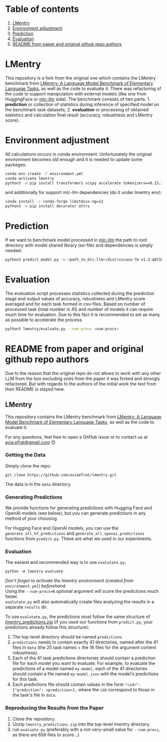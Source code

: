 # Table of contents
1. [LMentry](#lmentry)
2. [Environment adjustment](#environment-adjustment)
3. [Prediction](#prediction)
4. [Evaluation](#evaluation)
5. [README from paper and original github repo authors](#readme-from-paper-and-original-github-repo-authors)

# LMentry

This repository is a fork from the original one which contains the LMentry benchmark from [LMentry: A Language Model Benchmark of Elementary Language Tasks](https://arxiv.org/pdf/2211.02069.pdf), as well as the code to evaluate it.
There was refactoring of the code to support manipulation with external models (like one from HuggingFace or [mlc-llm](https://github.com/mlc-ai/mlc-llm) side). The benchmark consists of two parts: 1. **prediction** or collection of statistics during inference of specified model on the benchmark task datasets; 2. **evaluation** or processing of obtained statistics and calculation final result (accuracy, robustness and LMentry score).

# Environment adjustment
All calculations occurs in conda environment. Unfortunately the original environment becomes old enough and it is needed to update some packeges:
```bash
conda env create -f environment.yml
conda activate lmentry
python3 -m pip install transformers scipy accelerate tokenizers==0.13.3
```

and additionally for support mlc-llm dependencies (do it under lmentry env):
```bash
conda install -c conda-forge libstdcxx-ng=12
python3 -m pip install decorator attrs
```

# Prediction
If we want to benchmark model processed in [mlc-llm](https://github.com/mlc-ai/mlc-llm) the path to root directory with model shared library (so-file) and dependencies is simply needed:
```bash
python3 predict_model.py -m <path_to_mlc-llm>/dist/vicuna-7b-v1.3-q0f16
```

# Evaluation
The evaluation script processes statistics collected during the prediction stage and output values of accuracy, robustness and LMentry score averaged and for each task formed in csv-files. Based on number of processed task (total number is 41) and number of models it can require much time for evaluation. Due to this fact it is recommended to set as many <num-procs> as possible to accelerate the process.
```bash
python3 lmentry/evaluate.py --num-procs <num-procs>
```

# README from paper and original github repo authors
Due to the reason that the original repo do not allows to work with any other LLM from the box excluding ones from the paper it was forked and strongly refactored. But with regards to the authors of the initial work the text from their README is stayed here.

## LMentry

This repository contains the LMentry benchmark from [LMentry: A Language Model Benchmark of Elementary Language Tasks](https://arxiv.org/pdf/2211.02069.pdf), as well as the code to evaluate it.

For any questions, feel free to open a GitHub issue or to contact us at avia.efrat@gmail.com :blush:

### Getting the Data
Simply clone the repo: 
```shell
git clone https://github.com/aviaefrat/lmentry.git
```
The data is in the `data` directory.

### Generating Predictions
We provide functions for generating predictions with Hugging Face and OpenAI models (see below), but you can generate predictions in any method of your choosing.

For Hugging Face and OpenAI models, you can use the 
`generate_all_hf_predictions` and 
`generate_all_openai_predictions` functions from `predict.py`. These are what we used in our experiments.

### Evaluation

The easiest and recommended way is to use `evalutate.py`:
```shell
python -m lmentry.evaluate
```
_Don't forget to activate the lmentry environment (created from `environment.yml`) beforehand._  
Using the `--num-procs=N` optional argument will score the predictions much faster.  
`evalutate.py` will also automatically create files analyzing the results in a separate `results` dir.

To use `evalutate.py`, the predictions must follow the same structure of [lmentry_predictions.zip](https://drive.google.com/file/d/1Ex1fde_PEzhIU5ctGkOJsacaGNnQeqke/view?usp=sharing) (if you used our functions from `predict.py`, your predictions already follow this structure):
1. The top-level directory should be named `predictions`.
2. `predictions` needs to contain exactly 41 directories, named after the 41 files in `data` (the 25 task names + the 16 files for the argument content robustness).
3. Each of the 41 task predictions directories should contain a prediction file for each model you want to evaluate. For example, to evaluate the predictions of a model named `my-model`, each of the 41 directories should contain a file named `my-model.json` with the model's predictions for this task.
4. Each predictions file should contain values in the form `"<id>": {"prediction": <prediction>},` where the `id`s correspond to those in the task's file in `data`.

### Reproducing the Results from the Paper
1. Clone the repository.
2. Unzip `lmentry_predictions.zip` into the top-level lmentry directory.
3. run `evaluate.py` (preferably with a not-very-small value for `--num-procs`, as there are 656 files to score...)
